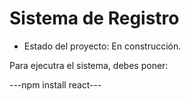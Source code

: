 <h1>Sistema de Registro</h1>

- Estado del proyecto: En construcción.

Para ejecutra el sistema, debes poner:

---npm install react---
